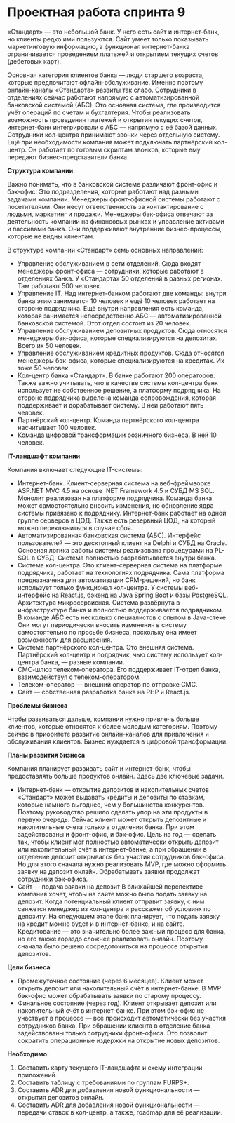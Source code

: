 # Проектная работа спринта 9

«Стандарт» — это небольшой банк. У него есть сайт и интернет-банк, но клиенты редко ими пользуются. Сайт умеет только показывать маркетинговую информацию, а функционал интернет-банка ограничивается проведением платежей и открытием текущих счетов (дебетовых карт). 

Основная категория клиентов банка — люди старшего возраста, которые предпочитают офлайн-обслуживание. Именно поэтому онлайн-каналы «Стандарта» развиты так слабо.
Сотрудники в отделениях сейчас работают напрямую с автоматизированной банковской системой (АБС). Это основная система, где производится учёт операций по счетам и бухгалтерия. Чтобы реализовать возможность проведения платежей и открытия текущих счетов, интернет-банк интегрировали с АБС — напрямую с её базой данных.
Сотрудники кол-центра принимают звонки через отдельную систему. Ещё при необходимости компания может подключать партнёрский кол-центр. Он работает по готовым скриптам звонков, которые ему передают бизнес-представители банка.

**Структура компании**

Важно понимать, что в банковской системе различают фронт-офис и бэк-офис. Это подразделения, которые работают над разными задачами компании. Менеджеры фронт-офисной системы работают с посетителями. Они несут ответственность за контактирование с людьми, маркетинг и продажи. Менеджеры бэк-офиса отвечают за деятельность компании на финансовых рынках и управление активами и пассивами банка. Они поддерживают внутренние бизнес-процессы, которые не видны клиентам.

В структуре компании «Стандарт» семь основных направлений:
   -	Управление обслуживанием в сети отделений. Сюда входят менеджеры фронт-офиса — сотрудники, которые работают в отделениях банка. У «Стандарта» 50 отделений в разных регионах. Там работают 500 человек.
   -	Управление IT. Над интернет-банком работают две команды: внутри банка этим занимается 10 человек и ещё 10 человек работает на стороне подрядчика. Ещё внутри направления есть команда, которая занимается непосредственно АБС — автоматизированной банковской системой. Этот отдел состоит из 20 человек.
   -	Управление обслуживанием депозитных продуктов. Сюда относятся менеджеры бэк-офиса, которые специализируются на депозитах. Всего их 50 человек.
   -	Управление обслуживанием кредитных продуктов. Сюда относятся менеджеры бэк-офиса, которые специализируются на кредитах. Их тоже 50 человек.
   -	Кол-центр банка «Стандарт». В банке работают 200 операторов. Также важно учитывать, что в качестве системы кол-центра банк использует не собственное решение, а платформу подрядчика. На стороне подрядчика выделена команда сопровождения, которая поддерживает и дорабатывает систему. В ней работают пять человек.
   -	Партнёрский кол-центр. Команда партнёрского кол-центра насчитывает 100 человек.
   -	Команда цифровой трансформации розничного бизнеса. В ней 10 человек.

**IT-ландшафт компании**

Компания включает следующие IT-системы:
   -	Интернет-банк. Клиент-серверная система на веб-фреймворке ASP.NET MVC 4.5 на основе .NET Framework 4.5 и СУБД MS SQL. Монолит реализован на платформе подрядчика. Команда банка может самостоятельно вносить изменения, но обновление ядра системы привязано к подрядчику. Интернет-банк работает на одной группе серверов в ЦОД. Также есть резервный ЦОД, на который можно переключиться в случае сбоя.
   -	Автоматизированная банковская система (АБС). Интерфейс пользователей — это десктопный клиент на Delphi и СУБД на Oracle. Основная логика работы системы реализована процедурами на PL-SQL в СУБД. Система полностью разрабатывается внутри банка.
   -	Система кол-центра. Это клиент-серверная система на платформе подрядчика, работает на технологиях подрядчика. Сама платформа предназначена для автоматизации CRM-решений, но банк использует только функционал кол-центра. У системы веб-интерфейс на React.js, бэкенд на Java Spring Boot и базы PostgreSQL. Архитектура микросервисная. Система развёрнута в инфраструктуре банка и полностью поддерживается подрядчиком. В команде АБС есть несколько специалистов с опытом в Java-стеке. Они могут периодически вносить изменения в систему самостоятельно по просьбе бизнеса, поскольку она имеет возможности для расширения.
   -	Система партнёрского кол-центра. Это внешняя система. Партнёрский кол-центр и подрядчик, чью систему использует кол-центра банка, — разные компании.
   -	СМС-шлюз телеком-оператора. Его поддерживает IT-отдел банка, взаимодействуя с телеком-оператором.
   -	Телеком-оператор — внешний оператор по отправке СМС.
   -  Сайт — собственная разработка банка на PHP и React.js.

**Проблемы бизнеса**

Чтобы развиваться дальше, компании нужно привлечь больше клиентов, которые относятся к более молодым категориям. Поэтому сейчас в приоритете развитие онлайн-каналов для привлечения и обслуживания клиентов. Бизнес нуждается в цифровой трансформации.

**Планы развития бизнеса**

Компания планирует развивать сайт и интернет-банк, чтобы предоставлять больше продуктов онлайн. Здесь две ключевые задачи.
   - Интернет-банк — открытие депозитов и накопительных счетов
«Стандарт» может выдавать кредиты и депозиты по ставкам, которые намного выгоднее, чем у большинства конкурентов. Поэтому руководство решило сделать упор на эти продукты в первую очередь.
Сейчас клиент может открыть депозитные и накопительные счета только в отделении банка. При этом задействованы и фронт-офис, и бэк-офис.
Цель на год — сделать так, чтобы клиент мог полностью автоматически открыть депозит или накопительный счёт в интернет-банке, а при обращении в отделение депозит открывался без участия сотрудников бэк-офиса. Но для этого сначала нужно реализовать MVP, где можно оформить заявку на депозит онлайн. Обрабатывать заявки продолжат сотрудники бэк-офиса.  
  - Сайт — подача заявки на депозит
В ближайшей перспективе компания хочет, чтобы на сайте можно было подать заявку на депозит. Когда потенциальный клиент отправит заявку, с ним свяжется менеджер из кол-центра и расскажет об условиях по депозиту. 
На следующем этапе банк планирует, что подать заявку на кредит можно будет и в интернет-банке, и на сайте. Кредитование — это значительно более важный процесс для банка, но его также гораздо сложнее реализовать онлайн. Поэтому сначала было решено сосредоточиться на процессе открытия депозитов.

**Цели бизнеса**
   -	Промежуточное состояние (через 6 месяцев). Клиент может открыть депозит или накопительный счёт в интернет-банке. В MVP бэк-офис может обрабатывать заявки по старому процессу.
   -	Финальное состояние (через год). Клиент открывает депозит или накопительный счёт в интернет-банке. При этом бэк-офис не участвует в процессе — всё происходит автоматически без участия сотрудников банка. При обращении клиента в отделение банка задействованы только сотрудники фронт-офиса. Это позволит сократить операционные издержки на открытие новых депозитов.

**Необходимо:**
1. Составить карту текущего IT-ландшафта и схему интеграции приложений.
2. Составить таблицу с требованиями по группам FURPS+.
3. Составить ADR для добавления новой функциональности — открытия депозитов онлайн.
4. Составить ADR для добавления новой функциональности — передачи ставок в кол-центр, а также, roadmap для её реализации.
